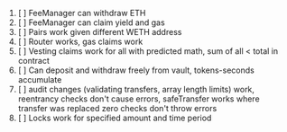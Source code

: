 1. [ ] FeeManager can withdraw ETH
2. [ ] FeeManager can claim yield and gas
3. [ ] Pairs work given different WETH address
4. [ ] Router works, gas claims work
5. [ ] Vesting claims work for all with predicted math, sum of all < total in contract
6. [ ] Can deposit and withdraw freely from vault, tokens-seconds accumulate
7. [ ] audit changes (validating transfers, array length limits) work, reentrancy checks don't cause errors, safeTransfer works where transfer was replaced zero checks don't throw errors
8. [ ] Locks work for specified amount and time period